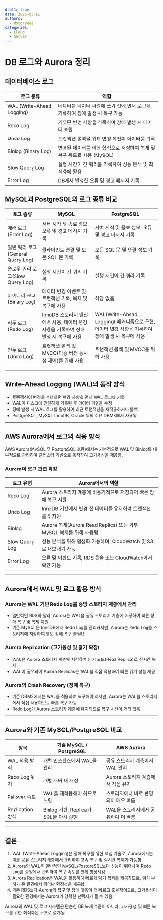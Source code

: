 ```yaml
---
draft: true
date: 2025-05-11
authors:
  - dotoryeee
categories:
  - Cloud
  - Server
---
```

# DB 로그와 Aurora 정리

<!-- more -->


## 데이터베이스 로그

| 로그 종류 | 역할 |
|----------|------|
| WAL (Write-Ahead Logging) | 데이터를 데이터 파일에 쓰기 전에 먼저 로그에 기록하여 장애 발생 시 복구 가능 |
| Redo Log | 커밋된 변경 사항을 기록하여 장애 발생 시 데이터 복원 |
| Undo Log | 트랜잭션 롤백을 위해 변경 이전의 데이터를 기록 |
| Binlog (Binary Log) | 변경된 데이터를 이진 형식으로 저장하여 복제 및 복구 용도로 사용 (MySQL) |
| Slow Query Log | 실행 시간이 긴 쿼리를 기록하여 성능 분석 및 최적화에 활용 |
| Error Log | DB에서 발생한 오류 및 경고 메시지 기록 |

## MySQL과 PostgreSQL의 로그 종류 비교

| 로그 종류 | MySQL | PostgreSQL |
|-----------|-------|------------|
| 에러 로그(Error Log) | 서버 시작 및 종료 정보, 오류 및 경고 메시지 기록 | 서버 시작 및 종료 정보, 오류 및 경고 메시지 기록 |
| 일반 쿼리 로그(General Query Log) | 클라이언트 연결 및 모든 SQL 문 기록 | 모든 SQL 문 및 연결 정보 기록 |
| 슬로우 쿼리 로그(Slow Query Log) | 실행 시간이 긴 쿼리 기록 | 실행 시간이 긴 쿼리 기록 |
| 바이너리 로그(Binary Log) | 데이터 변경 이벤트 및 트랜잭션 기록, 복제 및 복구에 사용 | 해당 없음 |
| 리두 로그(Redo Log) | InnoDB 스토리지 엔진에서 사용, 데이터 변경 사항을 기록하여 장애 발생 시 복구에 사용 | WAL(Write-Ahead Logging) 메커니즘으로 구현, 데이터 변경 사항을 기록하여 장애 발생 시 복구에 사용 |
| 언두 로그(Undo Log) | 트랜잭션 롤백 및 MVCC(다중 버전 동시성 제어)를 위해 사용 | 트랜잭션 롤백 및 MVCC를 위해 사용 |


---

## Write-Ahead Logging (WAL)의 동작 방식
- 트랜잭션이 변경을 수행하면 변경 사항을 먼저 WAL 로그에 기록
- WAL이 디스크에 안전하게 기록된 후 데이터 파일을 수정
- 장애 발생 시 WAL 로그를 활용하여 최근 트랜잭션을 재적용하거나 롤백
- PostgreSQL, MySQL InnoDB, Oracle 등의 주요 DBMS에서 사용됨

---

## AWS Aurora에서 로그의 작용 방식

AWS Aurora(MySQL 및 PostgreSQL 호환)에서는 기본적으로 WAL 및 Binlog를 내부적으로 관리하며 클러스터 기반으로 동작하여 고가용성을 제공함.

### Aurora의 로그 관련 특징
| 로그 유형 | Aurora에서의 역할 |
|----------|-----------------|
| Redo Log | Aurora 스토리지 계층에 비동기적으로 저장되어 빠른 장애 복구 지원 |
| Undo Log | InnoDB 기반에서 변경 전 데이터를 유지하여 트랜잭션 롤백 지원 |
| Binlog | Aurora 복제(Aurora Read Replica) 또는 외부 MySQL 복제를 위해 사용됨 |
| Slow Query Log | 성능 분석을 위해 활성화 가능하며, CloudWatch 및 S3로 내보내기 가능 |
| Error Log | 오류 및 이벤트 기록, RDS 콘솔 또는 CloudWatch에서 확인 가능 |

---

## Aurora에서 WAL 및 로그 활용 방식
### Aurora는 WAL 기반 Redo Log를 중앙 스토리지 계층에서 관리
- 일반적인 RDS와 달리, Aurora는 WAL을 공유 스토리지 계층에 저장하여 빠른 장애 복구 및 복제 지원
- 기존 MySQL은 InnoDB에서 Redo Log를 관리하지만, Aurora는 Redo Log를 스토리지에 저장하여 별도 장애 복구 불필요

### Aurora Replication (고가용성 및 읽기 확장)
- WAL을 Aurora 스토리지 계층에 저장하여 읽기 노드(Read Replica)로 실시간 복제  
- WAL이 공유되어 Aurora Replicas는 WAL을 직접 적용하여 빠른 읽기 성능 제공

### Aurora의 Crash Recovery (장애 복구)
- 기존 DBMS에서는 WAL을 적용하여 복구해야 하지만, Aurora는 WAL을 스토리지에서 직접 사용하므로 빠른 복구 가능
- Redo Log가 Aurora 스토리지 계층에 유지되므로 복구 시간이 거의 없음

---

## Aurora와 기존 MySQL/PostgreSQL 비교

| 항목 | 기존 MySQL / PostgreSQL | AWS Aurora |
|------|----------------|------------|
| WAL 적용 방식 | 개별 인스턴스에서 WAL을 관리 | 공유 스토리지 계층에서 WAL 관리 |
| Redo Log 위치 | 개별 서버 내 저장 | Aurora 스토리지 계층에서 직접 유지 |
| Failover 속도 | WAL을 재적용해야 하므로 느림 | 스토리지에서 바로 반영되어 매우 빠름 |
| Replication 방식 | Binlog 기반, Replica가 SQL을 다시 실행 | WAL을 스토리지에서 공유하여 더 빠름 |

---

## 결론
1. WAL (Write-Ahead Logging)은 장애 복구를 위한 핵심 기술로, Aurora에서는 이를 공유 스토리지 계층에서 관리하여 고속 복구 및 실시간 복제가 가능함.
2. Aurora의 WAL은 일반적인 MySQL/PostgreSQL보다 성능이 뛰어나며 Redo Log를 중앙에서 관리하여 복구 속도를 크게 향상시킴.
3. Aurora Replication은 WAL을 활용하여 빠르게 읽기 복제를 제공하므로, 읽기 부하가 큰 환경에서 뛰어난 확장성을 제공함.
4. 기존 RDS보다 Aurora의 복구 및 장애 대응이 더 빠르고 효율적이므로, 고가용성이 필요한 환경에서는 Aurora가 강력한 선택지가 될 수 있음.

Aurora의 WAL 및 로그 시스템은 단순한 DB 복제 수준이 아니라, 고가용성 및 빠른 복구를 위한 최적화된 구조로 설계됨

